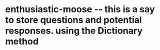 # enthusiastic-moose -- this is a say to store questions and potential responses.  using the Dictionary method
